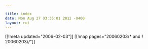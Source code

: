 ```yaml
---

title: index
date: Mon Aug 27 03:35:01 2012 -0400
layout: rut
---
```


[[!meta updated="2006-02-03"]]
[[!map pages="20060203/* and ! 20060203/*/*"]]
